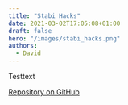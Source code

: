 ```yaml
---
title: "Stabi Hacks"
date: 2021-03-02T17:05:08+01:00
draft: false
hero: "/images/stabi_hacks.png"
authors:
  - David
---
```


Testtext

[Repository on GitHub](https://github.com/elektrobohemian/StabiHacks)
